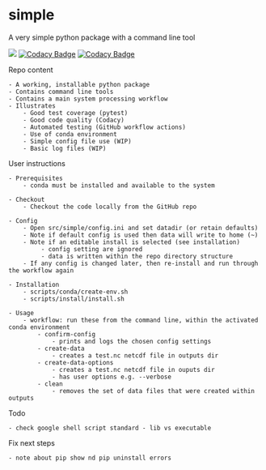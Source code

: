 # simple
A very simple python package with a command line tool

[![](https://github.com/cma-open/simple/workflows/tests/badge.svg)](https://github.com/cma-open/simple/actions)
[![Codacy Badge](https://app.codacy.com/project/badge/Grade/807d755085924a0d8b788c7578eccd92)](https://www.codacy.com/gh/cma-open/simple/dashboard?utm_source=github.com&amp;utm_medium=referral&amp;utm_content=cma-open/simple&amp;utm_campaign=Badge_Grade)
[![Codacy Badge](https://app.codacy.com/project/badge/Coverage/807d755085924a0d8b788c7578eccd92)](https://www.codacy.com/gh/cma-open/simple/dashboard?utm_source=github.com&utm_medium=referral&utm_content=cma-open/simple&utm_campaign=Badge_Coverage)

Repo content

    - A working, installable python package
    - Contains command line tools
    - Contains a main system processing workflow
    - Illustrates
        - Good test coverage (pytest)
        - Good code quality (Codacy)
        - Automated testing (GitHub workflow actions)
        - Use of conda environment
        - Simple config file use (WIP)
        - Basic log files (WIP)

User instructions

    - Prerequisites
        - conda must be installed and available to the system

    - Checkout
        - Checkout the code locally from the GitHub repo

    - Config
        - Open src/simple/config.ini and set datadir (or retain defaults)
        - Note if default config is used then data will write to home (~)
        - Note if an editable install is selected (see installation)
             - config setting are ignored
             - data is written within the repo directory structure
        - If any config is changed later, then re-install and run through the workflow again

    - Installation
        - scripts/conda/create-env.sh
        - scripts/install/install.sh

    - Usage
        - workflow: run these from the command line, within the activated conda environment
            - confirm-config
                - prints and logs the chosen config settings
            - create-data
                - creates a test.nc netcdf file in outputs dir
            - create-data-options
                - creates a test.nc netcdf file in ouputs dir
                - has user options e.g. --verbose
            - clean
                - removes the set of data files that were created within outputs

Todo

    - check google shell script standard - lib vs executable

Fix next steps

    - note about pip show nd pip uninstall errors
